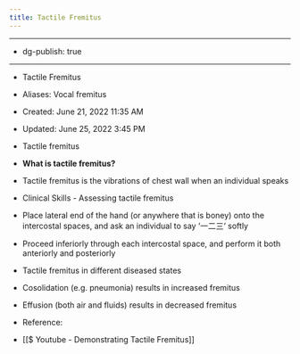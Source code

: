```yaml
---
title: Tactile Fremitus
---
```


- --

- dg-publish: true

- --

- Tactile Fremitus

- Aliases: Vocal fremitus

- Created: June 21, 2022 11:35 AM

- Updated: June 25, 2022 3:45 PM

- Tactile fremitus

- **What is tactile fremitus?**

- Tactile fremitus is the vibrations of chest wall when an individual speaks

- Clinical Skills - Assessing tactile fremitus

- Place lateral end of the hand (or anywhere that is boney) onto the intercostal spaces, and ask an individual to say ‘一二三‘ softly

- Proceed inferiorly through each intercostal space, and perform it both anteriorly and posteriorly

- Tactile fremitus in different diseased states

- Cosolidation (e.g. pneumonia) results in increased fremitus

- Effusion (both air and fluids) results in decreased fremitus

- Reference:

- [[$ Youtube - Demonstrating Tactile Fremitus]]
